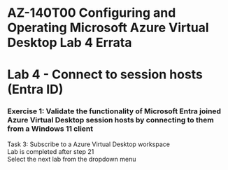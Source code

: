 # AZ-140T00 Configuring and Operating Microsoft Azure Virtual Desktop Lab 4 Errata

# Lab 4 - Connect to session hosts (Entra ID)

### Exercise 1: Validate the functionality of Microsoft Entra joined Azure Virtual Desktop session hosts by connecting to them from a Windows 11 client

Task 3: Subscribe to a Azure Virtual Desktop workspace <br>
Lab is completed after step 21 <br>
Select the next lab from the dropdown menu <br>


